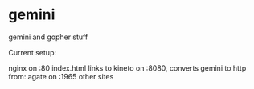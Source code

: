 # gemini

gemini and gopher stuff

Current setup:

nginx on :80 index.html links to
	kineto on :8080, converts gemini to http from:
		agate on :1965
	other sites
